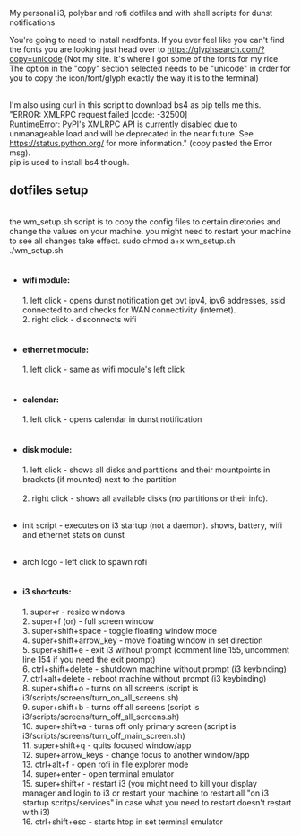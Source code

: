 My personal i3, polybar and rofi dotfiles and with shell scripts for dunst notifications

You're going to need to install nerdfonts.
If you ever feel like you can't find the fonts you are looking just head over to https://glyphsearch.com/?copy=unicode (Not my site. It's where I got some of the fonts for my rice. The option in the "copy" section selected needs to be "unicode" in order for you to copy the icon/font/glyph exactly the way it is to the terminal)<br><br>

I'm also using curl in this script to download bs4 as pip tells me this. "ERROR: XMLRPC request failed [code: -32500]<br>RuntimeError: PyPI's XMLRPC API is currently disabled due to unmanageable load and will be deprecated in the near future. See https://status.python.org/ for more information." (copy pasted the Error msg).<br>pip is used to install bs4 though.

<h2>dotfiles setup</h2><br>
the wm_setup.sh script is to copy the config files to certain diretories and change the values on your machine. you might need to restart your machine to see all changes take effect.
sudo chmod a+x wm_setup.sh<br>
./wm_setup.sh<br><br>

- <h4>wifi module:</h4>
	1. left click - opens dunst notification get pvt ipv4, ipv6 addresses, ssid connected to and checks for WAN connectivity (internet).<br>
	2. right click - disconnects wifi<br><br>

- <h4>ethernet module:</h4>
	1. left click - same as wifi module's left click<br><br>

- <h4>calendar:</h4>
	1. left click - opens calendar in dunst notification<br><br>

- <h4>disk module:</h4>
	1. left click - shows all disks and partitions and their mountpoints in brackets (if mounted) next to the partition<br><br>
	2. right click - shows all available disks (no partitions or their info).<br><br>

- init script - executes on i3 startup (not a daemon). shows, battery, wifi and ethernet stats on dunst<br><br>

- arch logo - left click to spawn rofi<br><br>

- <h4>i3 shortcuts:</h4>
	1. super+r - resize windows<br>
	2. super+f (or) <F11> - full screen window<br>
	3. super+shift+space - toggle floating window mode<br>
	4. super+shift+arrow_key - move floating window in set direction<br>
	5. super+shift+e - exit i3 without prompt (comment line 155, uncomment line 154 if you need the exit prompt)<br>
	6. ctrl+shift+delete - shutdown machine without prompt (i3 keybinding)<br>
	7. ctrl+alt+delete - reboot machine without prompt (i3 keybinding)<br>
	8. super+shift+o - turns on all screens (script is i3/scripts/screens/turn_on_all_screens.sh)<br>
	9. super+shift+b - turns off all screens (script is i3/scripts/screens/turn_off_all_screens.sh)<br>
	10. super+shift+a - turns off only primary screen (script is i3/scripts/screens/turn_off_main_screen.sh)<br>
	11. super+shift+q - quits focused window/app<br>
	12. super+arrow_keys - change focus to another window/app<br>
	13. ctrl+alt+f - open rofi in file explorer mode<br>
	14. super+enter - open terminal emulator<br>
	15. super+shift+r - restart i3 (you might need to kill your display manager and login to i3 or restart your machine to restart all "on i3 startup scritps/services" in case what you need to restart doesn't restart with i3)<br>
	16. ctrl+shift+esc - starts htop in set terminal emulator<br>
	
